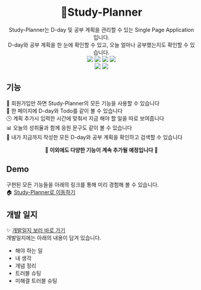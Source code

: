 <h1 align="center">📝Study-Planner</h1>
<div align="center">
  Study-Planner는 D-day 및 공부 계획을 관리할 수 있는 Single Page Application 입니다.<br />
  D-day와 공부 계획을 한 눈에 확인할 수 있고, 오늘 얼마나 공부했는지도 확인할 수 있습니다.
</div>
<div align="center">
  <img src="https://img.shields.io/badge/node.js-14.15.0-green?style=flat-square"></img>
  <img src="https://img.shields.io/badge/react-17.0.0-blue?style=flat-square"></img>
  <img src="https://img.shields.io/badge/next.js-10.0.9-orange?style=flat-square"></img>
  <img src="https://img.shields.io/badge/mysql-8.0.19-1c40a7?style=flat-square"></img>
</div>

<div align="center">
  <img src="https://devwebdata2021.s3.ap-northeast-2.amazonaws.com/markdown/study-planner/study-planner.gif"></img>
  <img src="https://devwebdata2021.s3.ap-northeast-2.amazonaws.com/markdown/study-planner/study-planner-search.gif"></img>
</div>

## 기능
📃 회원가입만 하면 Study-Planner의 모든 기능을 사용할 수 있습니다   
👀 한 페이지에 D-day와 Todo를 같이 볼 수 있습니다    
🕒 계획 추가시 입력한 시간에 맞춰서 지금 해야 할 일을 따로 보여줍니다   
📊 오늘의 성취율과 함께 응원 문구도 같이 볼 수 있습니다   
🔎 내가 지금까지 작성한 모든 D-day와 공부 계획을 확인하고 검색할 수 있습니다   

**<p align="center">🚀 이외에도 다양한 기능이 계속 추가될 예정입니다 🚀</p>**
<!-- 설치 방법 -->

## Demo
구현된 모든 기능들을 아래의 링크를 통해 미리 경험해 볼 수 있습니다.   
🏠 [Study-Planner로 이동하기](http://13.125.220.200:4050/)

## 개발 일지
✨ [개발일지 보러 바로 가기](https://steadfast-cardinal-956.notion.site/Study-planner-6df9506c9f7e450db691946545580c57)   
개발일지에는 아래의 내용이 담겨 있습니다.
- 해야 하는 일
- 내 생각
- 개념 정리
- 트러블 슈팅
- 미해결 트러블 슈팅

